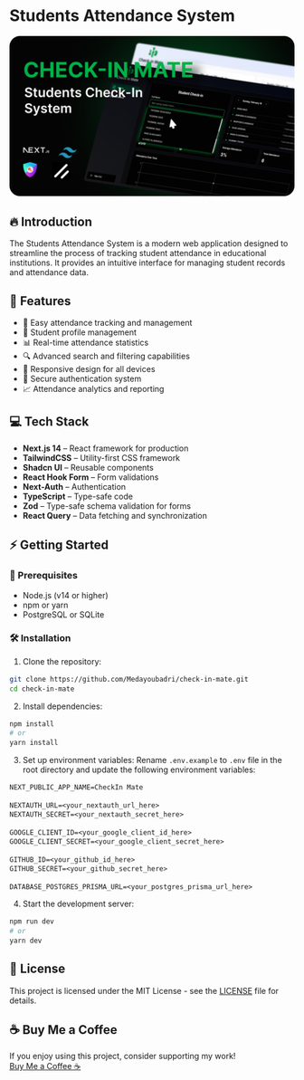 # Students Attendance System

<p align="center">
  <img src="/public/Checkin-Mate-preview.png" alt="Checkin-Mate Preview" width="600"/>
</p>

## 🔥 Introduction

The Students Attendance System is a modern web application designed to streamline the process of tracking student attendance in educational institutions. It provides an intuitive interface for managing student records and attendance data.

## 🌟 Features

- 📝 Easy attendance tracking and management
- 👥 Student profile management
- 📊 Real-time attendance statistics
- 🔍 Advanced search and filtering capabilities
- 📱 Responsive design for all devices
- 🔐 Secure authentication system
- 📈 Attendance analytics and reporting

## 💻 Tech Stack

- **Next.js 14** – React framework for production
- **TailwindCSS** – Utility-first CSS framework
- **Shadcn UI** – Reusable components
- **React Hook Form** – Form validations
- **Next-Auth** – Authentication
- **TypeScript** – Type-safe code
- **Zod** – Type-safe schema validation for forms
- **React Query** – Data fetching and synchronization

## ⚡ Getting Started

### 🧰 Prerequisites

- Node.js (v14 or higher)
- npm or yarn
- PostgreSQL or SQLite

### 🛠️ Installation

1. Clone the repository:

```bash
git clone https://github.com/Medayoubadri/check-in-mate.git
cd check-in-mate
```

2. Install dependencies:

```bash
npm install
# or
yarn install
```

3. Set up environment variables:
   Rename `.env.example` to `.env` file in the root directory and update the following environment variables:

```
NEXT_PUBLIC_APP_NAME=CheckIn Mate

NEXTAUTH_URL=<your_nextauth_url_here>
NEXTAUTH_SECRET=<your_nextauth_secret_here>

GOOGLE_CLIENT_ID=<your_google_client_id_here>
GOOGLE_CLIENT_SECRET=<your_google_client_secret_here>

GITHUB_ID=<your_github_id_here>
GITHUB_SECRET=<your_github_secret_here>

DATABASE_POSTGRES_PRISMA_URL=<your_postgres_prisma_url_here>
```

4. Start the development server:

```bash
npm run dev
# or
yarn dev
```

## 📜 License

This project is licensed under the MIT License - see the [LICENSE](LICENSE) file for details.

## ☕ Buy Me a Coffee

If you enjoy using this project, consider supporting my work!  
[Buy Me a Coffee ☕](https://buymeacoffee.com/medayoubadri)
